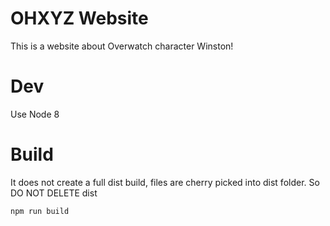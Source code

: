 # OHXYZ Website

This is a website about Overwatch character Winston!

# Dev

Use Node 8


# Build

It does not create a full dist build, files are cherry picked into dist folder. So DO NOT DELETE dist

```
npm run build
```